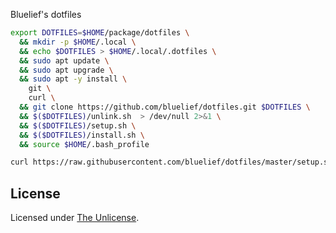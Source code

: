 Bluelief's dotfiles

```sh
export DOTFILES=$HOME/package/dotfiles \
  && mkdir -p $HOME/.local \
  && echo $DOTFILES > $HOME/.local/.dotfiles \
  && sudo apt update \
  && sudo apt upgrade \
  && sudo apt -y install \
    git \
    curl \
  && git clone https://github.com/bluelief/dotfiles.git $DOTFILES \
  && $($DOTFILES)/unlink.sh  > /dev/null 2>&1 \
  && $($DOTFILES)/setup.sh \
  && $($DOTFILES)/install.sh \
  && source $HOME/.bash_profile
```


```sh
curl https://raw.githubusercontent.com/bluelief/dotfiles/master/setup.sh -sSf | bash > /dev/null 2>&1
```


## License

Licensed under [The Unlicense](LICENSE).

